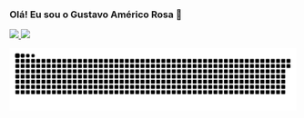 ### Olá! Eu sou o Gustavo Américo Rosa 👋

<!--
**Americo509/Americo509** is a ✨ _special_ ✨ repository because its `README.md` (this file) appears on your GitHub profile.

Here are some ideas to get you started:

- 🔭 I’m currently working on ...
- 🌱 I’m currently learning ...
- 👯 I’m looking to collaborate on ...
- 🤔 I’m looking for help with ...
- 💬 Ask me about ...
- 📫 How to reach me: ...
- 😄 Pronouns: ...
- ⚡ Fun fact: ...
-->

 <div> 
  <a href="https://github.com/Americo509">
  <img height="180em" src="https://github-readme-stats.vercel.app/api?username=lelo451&show_icons=true&theme=gotham&include_all_commits=true&count_private=true"/>
  <img height="180em" src="https://github-readme-stats.vercel.app/api/top-langs/?username=lelo451&layout=compact&langs_count=7&theme=gotham"/>
</div>

  ![Snake animation](https://github.com/lelo451/lelo451/blob/main/snake.svg)
